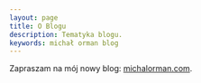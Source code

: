 ```yaml
---
layout: page
title: O Blogu
description: Tematyka blogu.
keywords: michał orman blog
---
```

Zapraszam na mój nowy blog: [michalorman.com](http://michalorman.com).
